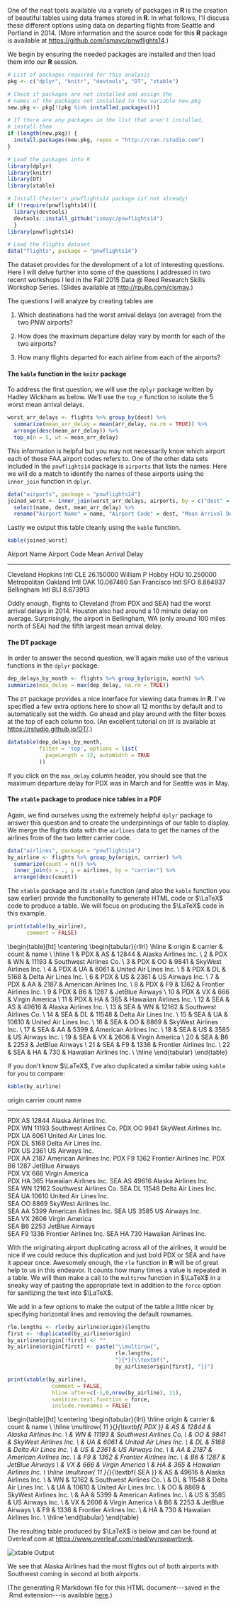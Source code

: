 
One of the neat tools available via a variety of packages in **R** is the creation of beautiful tables using data frames stored in **R**.  In what follows, I'll discuss these different options using data on departing flights from Seattle and Portland in 2014.  (More information and the source code for this **R** package is available at <https://github.com/ismayc/pnwflights14>.)

We begin by ensuring the needed packages are installed and then load them into our **R** session.


```r
# List of packages required for this analysis
pkg <- c("dplyr", "knitr", "devtools", "DT", "xtable")

# Check if packages are not installed and assign the
# names of the packages not installed to the variable new.pkg
new.pkg <- pkg[!(pkg %in% installed.packages())]

# If there are any packages in the list that aren't installed,
# install them
if (length(new.pkg)) {
  install.packages(new.pkg, repos = "http://cran.rstudio.com")
}

# Load the packages into R
library(dplyr)
library(knitr)
library(DT)
library(xtable)

# Install Chester's pnwflights14 package (if not already)
if (!require(pnwflights14)){
  library(devtools)
  devtools::install_github("ismayc/pnwflights14")
  }
library(pnwflights14)

# Load the flights dataset
data("flights", package = "pnwflights14")
```

The dataset provides for the development of a lot of interesting questions.  Here I will delve further into some of the questions I addressed in two recent workshops I led in the Fall 2015 Data @ Reed Research Skills Workshop Series.  (Slides available at <http://rpubs.com/cismay>.)

The questions I will analyze by creating tables are

1. Which destinations had the worst arrival delays (on average) from the two PNW airports?

2. How does the maximum departure delay vary by month for each of the two airports?

3. How many flights departed for each airline from each of the airports? 

#### The `kable` function in the `knitr` package

To address the first question, we will use the `dplyr` package written by Hadley Wickham as below.  We'll use the `top_n` function to isolate the 5 worst mean arrival delays.


```r
worst_arr_delays <- flights %>% group_by(dest) %>%
  summarize(mean_arr_delay = mean(arr_delay, na.rm = TRUE)) %>%
  arrange(desc(mean_arr_delay)) %>%
  top_n(n = 5, wt = mean_arr_delay)
```

This information is helpful but you may not necessarily know which airport each of these FAA airport codes refers to.  One of the other data sets included in the `pnwflights14` package is `airports` that lists the names.  Here we will do a match to identify the names of these airports using the `inner_join` function in `dplyr`.


```r
data("airports", package = "pnwflights14")
joined_worst <- inner_join(worst_arr_delays, airports, by = c("dest" = "faa")) %>%
  select(name, dest, mean_arr_delay) %>%
  rename("Airport Name" = name, "Airport Code" = dest, "Mean Arrival Delay" = mean_arr_delay)
```

Lastly we output this table cleanly using the `kable` function.


```r
kable(joined_worst)
```



Airport Name                Airport Code    Mean Arrival Delay
--------------------------  -------------  -------------------
Cleveland Hopkins Intl      CLE                      26.150000
William P Hobby             HOU                      10.250000
Metropolitan Oakland Intl   OAK                      10.067460
San Francisco Intl          SFO                       8.864937
Bellingham Intl             BLI                       8.673913

Oddly enough, flights to Cleveland (from PDX and SEA) had the worst arrival delays in 2014.  Houston also had around a 10 minute delay on average.  Surprisingly, the airport in Bellingham, WA (only around 100 miles north of SEA) had the fifth largest mean arrival delay.

#### The DT package

In order to answer the second question, we'll again make use of the various functions in the `dplyr` package.


```r
dep_delays_by_month <- flights %>% group_by(origin, month) %>%
summarize(max_delay = max(dep_delay, na.rm = TRUE))
```

The `DT` package provides a nice interface for viewing data frames in **R**.  I've specified a few extra options here to show all 12 months by default and to automatically set the width.  Go ahead and play around with the filter boxes at the top of each column too.  (An excellent tutorial on `DT` is available at <https://rstudio.github.io/DT/>.)


```r
datatable(dep_delays_by_month,
          filter = 'top', options = list(
            pageLength = 12, autoWidth = TRUE
          ))
```

<!--html_preserve--><div id="htmlwidget-3739" style="width:100%;height:auto;" class="datatables"></div>
<script type="application/json" data-for="htmlwidget-3739">{"x":{"data":[["1","2","3","4","5","6","7","8","9","10","11","12","13","14","15","16","17","18","19","20","21","22","23","24"],["PDX","PDX","PDX","PDX","PDX","PDX","PDX","PDX","PDX","PDX","PDX","PDX","SEA","SEA","SEA","SEA","SEA","SEA","SEA","SEA","SEA","SEA","SEA","SEA"],[1,2,3,4,5,6,7,8,9,10,11,12,1,2,3,4,5,6,7,8,9,10,11,12],[346,380,1553,782,695,590,648,486,417,428,402,798,866,739,385,713,1449,377,815,886,452,713,397,733]],"container":"<table class=\"display\">\n  <thead>\n    <tr>\n      <th> </th>\n      <th>origin</th>\n      <th>month</th>\n      <th>max_delay</th>\n    </tr>\n  </thead>\n</table>","options":{"pageLength":12,"autoWidth":true,"columnDefs":[{"className":"dt-right","targets":[2,3]},{"orderable":false,"targets":0}],"order":[],"orderClasses":false,"orderCellsTop":true,"lengthMenu":[10,12,25,50,100]},"callback":null,"filter":"top","filterHTML":"<tr>\n  <td></td>\n  <td data-type=\"character\" style=\"vertical-align: top;\">\n    <div class=\"form-group has-feedback\" style=\"margin-bottom: auto;\">\n      <input type=\"search\" placeholder=\"All\" class=\"form-control\" style=\"width: 100%;\"/>\n      <span class=\"glyphicon glyphicon-remove-circle form-control-feedback\"></span>\n    </div>\n  </td>\n  <td data-type=\"integer\" style=\"vertical-align: top;\">\n    <div class=\"form-group has-feedback\" style=\"margin-bottom: auto;\">\n      <input type=\"search\" placeholder=\"All\" class=\"form-control\" style=\"width: 100%;\"/>\n      <span class=\"glyphicon glyphicon-remove-circle form-control-feedback\"></span>\n    </div>\n    <div style=\"display: none; position: absolute; width: 200px;\">\n      <div data-min=\"1\" data-max=\"12\"></div>\n      <span style=\"float: left;\"></span>\n      <span style=\"float: right;\"></span>\n    </div>\n  </td>\n  <td data-type=\"number\" style=\"vertical-align: top;\">\n    <div class=\"form-group has-feedback\" style=\"margin-bottom: auto;\">\n      <input type=\"search\" placeholder=\"All\" class=\"form-control\" style=\"width: 100%;\"/>\n      <span class=\"glyphicon glyphicon-remove-circle form-control-feedback\"></span>\n    </div>\n    <div style=\"display: none; position: absolute; width: 200px;\">\n      <div data-min=\"346\" data-max=\"1553\"></div>\n      <span style=\"float: left;\"></span>\n      <span style=\"float: right;\"></span>\n    </div>\n  </td>\n</tr>"},"evals":[]}</script><!--/html_preserve-->

If you click on the `max_delay` column header, you should see that the maximum departure delay for PDX was in March and for Seattle was in May.



#### The `xtable` package to produce nice tables in a PDF

Again, we find ourselves using the extremely helpful `dplyr` package to answer this question and to create the underpinnings of our table to display.  We merge the flights data with the `airlines` data to get the names of the airlines from of the two letter carrier code.


```r
data("airlines", package = "pnwflights14")
by_airline <- flights %>% group_by(origin, carrier) %>%
  summarize(count = n()) %>%
  inner_join(x = ., y = airlines, by = "carrier") %>%
  arrange(desc(count))
```

The `xtable` package and its `xtable` function (and also the `kable` function you saw earlier) provide the functionality to generate HTML code or $\LaTeX$ code to produce a table.  We will focus on producing the $\LaTeX$ code in this example.


```r
print(xtable(by_airline),
      comment = FALSE)
```

\begin{table}[ht]
\centering
\begin{tabular}{rllrl}
  \hline
 & origin & carrier & count & name \\ 
  \hline
1 & PDX & AS & 12844 & Alaska Airlines Inc. \\ 
  2 & PDX & WN & 11193 & Southwest Airlines Co. \\ 
  3 & PDX & OO & 9841 & SkyWest Airlines Inc. \\ 
  4 & PDX & UA & 6061 & United Air Lines Inc. \\ 
  5 & PDX & DL & 5168 & Delta Air Lines Inc. \\ 
  6 & PDX & US & 2361 & US Airways Inc. \\ 
  7 & PDX & AA & 2187 & American Airlines Inc. \\ 
  8 & PDX & F9 & 1362 & Frontier Airlines Inc. \\ 
  9 & PDX & B6 & 1287 & JetBlue Airways \\ 
  10 & PDX & VX & 666 & Virgin America \\ 
  11 & PDX & HA & 365 & Hawaiian Airlines Inc. \\ 
  12 & SEA & AS & 49616 & Alaska Airlines Inc. \\ 
  13 & SEA & WN & 12162 & Southwest Airlines Co. \\ 
  14 & SEA & DL & 11548 & Delta Air Lines Inc. \\ 
  15 & SEA & UA & 10610 & United Air Lines Inc. \\ 
  16 & SEA & OO & 8869 & SkyWest Airlines Inc. \\ 
  17 & SEA & AA & 5399 & American Airlines Inc. \\ 
  18 & SEA & US & 3585 & US Airways Inc. \\ 
  19 & SEA & VX & 2606 & Virgin America \\ 
  20 & SEA & B6 & 2253 & JetBlue Airways \\ 
  21 & SEA & F9 & 1336 & Frontier Airlines Inc. \\ 
  22 & SEA & HA & 730 & Hawaiian Airlines Inc. \\ 
   \hline
\end{tabular}
\end{table}

If you don't know $\LaTeX$, I've also duplicated a similar table using `kable` for you to compare:


```r
kable(by_airline)
```



origin   carrier    count  name                   
-------  --------  ------  -----------------------
PDX      AS         12844  Alaska Airlines Inc.   
PDX      WN         11193  Southwest Airlines Co. 
PDX      OO          9841  SkyWest Airlines Inc.  
PDX      UA          6061  United Air Lines Inc.  
PDX      DL          5168  Delta Air Lines Inc.   
PDX      US          2361  US Airways Inc.        
PDX      AA          2187  American Airlines Inc. 
PDX      F9          1362  Frontier Airlines Inc. 
PDX      B6          1287  JetBlue Airways        
PDX      VX           666  Virgin America         
PDX      HA           365  Hawaiian Airlines Inc. 
SEA      AS         49616  Alaska Airlines Inc.   
SEA      WN         12162  Southwest Airlines Co. 
SEA      DL         11548  Delta Air Lines Inc.   
SEA      UA         10610  United Air Lines Inc.  
SEA      OO          8869  SkyWest Airlines Inc.  
SEA      AA          5399  American Airlines Inc. 
SEA      US          3585  US Airways Inc.        
SEA      VX          2606  Virgin America         
SEA      B6          2253  JetBlue Airways        
SEA      F9          1336  Frontier Airlines Inc. 
SEA      HA           730  Hawaiian Airlines Inc. 

With the originating airport duplicating across all of the airlines, it would be nice if we could reduce this duplication and just bold PDX or SEA and have it appear once.  Awesomely enough, the `rle` function in **R** will be of great help to us in this endeavor.  It counts how many times a value is repeated in a table.  We will then make a call to the `multirow` function in $\LaTeX$ in a sneaky way of pasting the appropriate text in addition to the `force` option for sanitizing the text into $\LaTeX$.

We add in a few options to make the output of the table a little nicer by specifying horizontal lines and removing the default rownames.


```r
rle.lengths <- rle(by_airline$origin)$lengths
first <- !duplicated(by_airline$origin)
by_airline$origin[!first] <- ""
by_airline$origin[first] <- paste("\\multirow{", 
                                  rle.lengths,
                                  "}{*}{\\textbf{",
                                  by_airline$origin[first], "}}")

print(xtable(by_airline),
              comment = FALSE,
              hline.after=c(-1,0,nrow(by_airline), 11),
              sanitize.text.function = force,
              include.rownames = FALSE)
```

\begin{table}[ht]
\centering
\begin{tabular}{llrl}
  \hline
origin & carrier & count & name \\ 
  \hline
\multirow{ 11 }{*}{\textbf{ PDX }} & AS & 12844 & Alaska Airlines Inc. \\ 
   & WN & 11193 & Southwest Airlines Co. \\ 
   & OO & 9841 & SkyWest Airlines Inc. \\ 
   & UA & 6061 & United Air Lines Inc. \\ 
   & DL & 5168 & Delta Air Lines Inc. \\ 
   & US & 2361 & US Airways Inc. \\ 
   & AA & 2187 & American Airlines Inc. \\ 
   & F9 & 1362 & Frontier Airlines Inc. \\ 
   & B6 & 1287 & JetBlue Airways \\ 
   & VX & 666 & Virgin America \\ 
   & HA & 365 & Hawaiian Airlines Inc. \\ 
   \hline
\multirow{ 11 }{*}{\textbf{ SEA }} & AS & 49616 & Alaska Airlines Inc. \\ 
   & WN & 12162 & Southwest Airlines Co. \\ 
   & DL & 11548 & Delta Air Lines Inc. \\ 
   & UA & 10610 & United Air Lines Inc. \\ 
   & OO & 8869 & SkyWest Airlines Inc. \\ 
   & AA & 5399 & American Airlines Inc. \\ 
   & US & 3585 & US Airways Inc. \\ 
   & VX & 2606 & Virgin America \\ 
   & B6 & 2253 & JetBlue Airways \\ 
   & F9 & 1336 & Frontier Airlines Inc. \\ 
   & HA & 730 & Hawaiian Airlines Inc. \\ 
   \hline
\end{tabular}
\end{table}

The resulting table produced by $\LaTeX$ is below and can be found at Overleaf.com at <https://www.overleaf.com/read/wvrpxpwrbvnk>.  

![xtable Output](xtable.png)

We see that Alaska Airlines had the most flights out of both airports with Southwest coming in second at both airports.

(The generating R Markdown file for this HTML document---saved in the .Rmd extension---is available [here](http://reed.edu/data-at-reed/software/R/blogposts/tables_blogpost.Rmd).)
